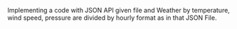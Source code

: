 Implementing a code with JSON API given file and Weather by temperature, wind speed, pressure are divided by hourly format as in that JSON File. 

